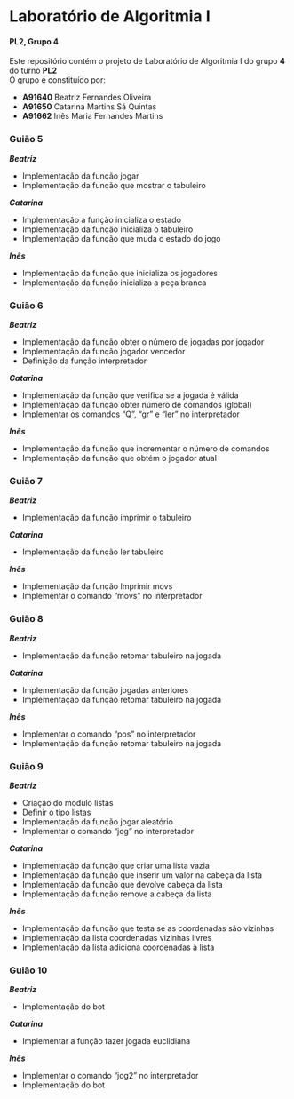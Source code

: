 # Laboratório de Algoritmia I
 #### PL2, Grupo 4
 Este repositório contém o projeto de Laboratório de Algoritmia I do grupo **4** do turno **PL2**  
 O grupo é constituído por: 
 - **A91640** Beatriz Fernandes Oliveira
 - **A91650** Catarina Martins Sá Quintas
 - **A91662** Inês Maria Fernandes Martins 
 
 
 ### Guião 5
 _****Beatriz****_       
 - Implementação da função jogar 
 - Implementação da função que mostrar o tabuleiro

  _**Catarina**_      
  - Implementação a função inicializa o estado
  - Implementação da função inicializa o tabuleiro 
  - Implementação da função que muda o estado do jogo 
 
  _**Inês**_        
  - Implementação da função que inicializa os jogadores
  - Implementação da função inicializa a peça branca
                  
   
   
   
  ### Guião 6
  _**Beatriz**_   
  - Implementação da função obter o número de jogadas por jogador
  - Implementação da função jogador vencedor
  - Definição da função interpretador 

  _**Catarina**_    
  - Implementação da função que verifica se a jogada é válida 
  - Implementação da função obter número de comandos (global)
  - Implementar os comandos “Q”, “gr” e “ler” no interpretador
                      
  _**Inês**_          
  - Implementação da função que incrementar o número de comandos
  - Implementação da função que obtém o jogador atual 
                    
  
  
  
  ### Guião 7                  
  _**Beatriz**_ 
  - Implementação da função imprimir o tabuleiro

  _**Catarina**_      
  - Implementação da função ler tabuleiro 

  _**Inês**_         
  - Implementação da função Imprimir movs  
  - Implementar o comando “movs” no interpretador 



 ### Guião 8
 _**Beatriz**_        
 - Implementação da função retomar tabuleiro na jogada 

 _**Catarina**_       
 - Implementação da função jogadas anteriores 
 - Implementação da função retomar tabuleiro na jogada

 _**Inês**_           
 - Implementar o comando “pos”  no interpretador
 - Implementação da função retomar tabuleiro na jogada 
 
 
 
 ### Guião 9                   
 _**Beatriz**_      
 - Criação do modulo listas 
 - Definir o tipo listas 
 - Implementação da função jogar aleatório
 - Implementar o comando “jog” no interpretador


 _**Catarina**_     
 - Implementação da função que criar uma lista vazia 
 - Implementação da função que inserir um valor na cabeça da lista 
 - Implementação da função que devolve cabeça da lista 
 - Implementação da função remove a cabeça da lista

 _**Inês**_          
 - Implementação da função que testa se as coordenadas são vizinhas  
 - Implementação da lista coordenadas vizinhas livres 
 - Implementação da lista adiciona coordenadas à lista 
 
 
 
 ### Guião 10     
 _**Beatriz**_        
 - Implementação do bot 

 _**Catarina**_      
 - Implementar a função fazer jogada euclidiana 

 _**Inês**_           
 - Implementar o comando “jog2” no interpretador
 - Implementação do bot 


                  
                    
                    
                    


                 
                    
                    



                  


